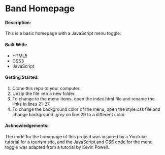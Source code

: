 # Band Homepage

#### Description:

This is a basic homepage with a JavaScript menu toggle.

#### Built With:

- HTML5
- CSS3
- JavaScript

#### Getting Started:

1. Clone this repo to your computer.
2. Unzip the file into a new folder.
3. To change to the menu items, open the index.html file and rename the links in lines 21-27.
4. To change the background color of the menu, open the style.css file and change background: _grey_ on line 29 to a different color.

#### Acknowledgements:

The code for the homepage of this project was inspired by a YouTube tutorial for a tourism site, and the JavaScript and CSS code for the menu toggle was adapted from a tutorial by Kevin Powell.
